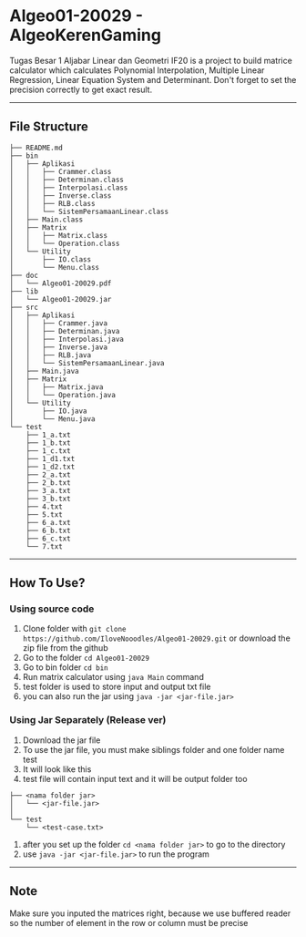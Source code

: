 # Algeo01-20029 - AlgeoKerenGaming

Tugas Besar 1 Aljabar Linear dan Geometri IF20 is a project to build matrice calculator which calculates Polynomial Interpolation, Multiple Linear Regression, Linear Equation System and Determinant. Don't forget to set the precision correctly to get exact result.

---

## File Structure

```
├── README.md
├── bin
│   ├── Aplikasi
│   │   ├── Crammer.class
│   │   ├── Determinan.class
│   │   ├── Interpolasi.class
│   │   ├── Inverse.class
│   │   ├── RLB.class
│   │   └── SistemPersamaanLinear.class
│   ├── Main.class
│   ├── Matrix
│   │   ├── Matrix.class
│   │   └── Operation.class
│   └── Utility
│       ├── IO.class
│       └── Menu.class
├── doc
│   └── Algeo01-20029.pdf
├── lib
│   └── Algeo01-20029.jar
├── src
│   ├── Aplikasi
│   │   ├── Crammer.java
│   │   ├── Determinan.java
│   │   ├── Interpolasi.java
│   │   ├── Inverse.java
│   │   ├── RLB.java
│   │   └── SistemPersamaanLinear.java
│   ├── Main.java
│   ├── Matrix
│   │   ├── Matrix.java
│   │   └── Operation.java
│   └── Utility
│       ├── IO.java
│       └── Menu.java
└── test
    ├── 1_a.txt
    ├── 1_b.txt
    ├── 1_c.txt
    ├── 1_d1.txt
    ├── 1_d2.txt
    ├── 2_a.txt
    ├── 2_b.txt
    ├── 3_a.txt
    ├── 3_b.txt
    ├── 4.txt
    ├── 5.txt
    ├── 6_a.txt
    ├── 6_b.txt
    ├── 6_c.txt
    └── 7.txt
```

---

## How To Use?

### Using source code

1. Clone folder with `git clone https://github.com/IloveNooodles/Algeo01-20029.git` or download the zip file from the github
1. Go to the folder `cd Algeo01-20029`
1. Go to bin folder `cd bin`
1. Run matrix calculator using `java Main` command
1. test folder is used to store input and output txt file
1. you can also run the jar using `java -jar <jar-file.jar>`

### Using Jar Separately (Release ver)

1. Download the jar file
1. To use the jar file, you must make siblings folder and one folder name test
1. It will look like this
1. test file will contain input text and it will be output folder too

```
├── <nama folder jar>
│   └── <jar-file.jar>
│  
└── test
    └── <test-case.txt>

```

1. after you set up the folder `cd <nama folder jar>` to go to the directory
1. use `java -jar <jar-file.jar>` to run the program

---

## Note

Make sure you inputed the matrices right, because we use buffered reader so the number of element in the row or column must be precise
